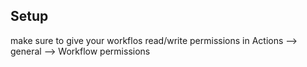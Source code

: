 
## Setup

make sure to give your workflos read/write permissions in Actions --> general --> Workflow permissions